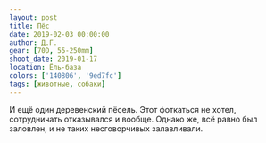 ```yaml
---
layout: post
title: Пёс
date: 2019-02-03 00:00:00
author: Д.Г.
gear: [70D, 55-250mm]
shoot_date: 2019-01-17
location: Ёль-база
colors: ['140806', '9ed7fc']
tags: [животные, собаки]
---
```

И ещё один деревенский пёсель. Этот фоткаться не хотел, сотрудничать отказывался и вообще. Однако же, всё равно был заловлен, и не таких несговорчивых залавливали.
